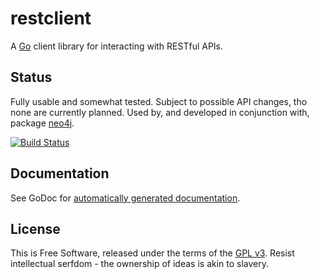 # restclient

A [Go](http://golang.org) client library for interacting with RESTful APIs.


## Status

Fully usable and somewhat tested.  Subject to possible API changes, tho none
are currently planned.  Used by, and developed in conjunction with, package
[neo4j](https://github.com/jmcvetta/neo4j).

[![Build Status](https://drone.io/github.com/jmcvetta/restclient/status.png)](https://drone.io/github.com/jmcvetta/restclient/latest)


## Documentation

See GoDoc for [automatically generated
documentation](http://godoc.org/github.com/jmcvetta/restclient).


## License

This is Free Software, released under the terms of the [GPL
v3](http://www.gnu.org/copyleft/gpl.html).  Resist intellectual serfdom - the
ownership of ideas is akin to slavery.

